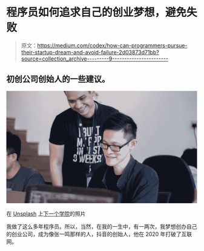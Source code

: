 # 程序员如何追求自己的创业梦想，避免失败

> 原文：<https://medium.com/codex/how-can-programmers-pursue-their-startup-dream-and-avoid-failure-2d03873d71bb?source=collection_archive---------9----------------------->

## 初创公司创始人的一些建议。

![](img/6155f16d740ece5e7df9c4dab076862c.png)

在 [Unsplash](https://unsplash.com?utm_source=medium&utm_medium=referral) 上[下一个学院](https://unsplash.com/@next_academy?utm_source=medium&utm_medium=referral)的照片

我做了这么多年程序员。所以，当然，在我的一生中，有一两次，我梦想创办自己的创业公司，成为像张一鸣那样的人，抖音的创始人，他在 2020 年打破了互联网。